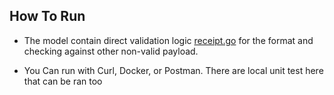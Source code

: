 ## How To Run
 - The model contain direct validation logic [receipt.go](./models/receipt.go) for the format and checking against other non-valid payload.

 - You Can run with Curl, Docker, or Postman. There are local unit test here that can be ran too


